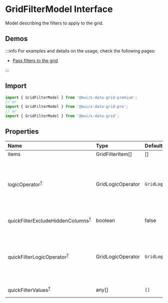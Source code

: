 # GridFilterModel Interface

<p class="description">Model describing the filters to apply to the grid.</p>

## Demos

:::info
For examples and details on the usage, check the following pages:

- [Pass filters to the grid](/x/react-data-grid/filtering/#pass-filters-to-the-data-grid)

:::

## Import

```js
import { GridFilterModel } from '@mui/x-data-grid-premium';
// or
import { GridFilterModel } from '@mui/x-data-grid-pro';
// or
import { GridFilterModel } from '@mui/x-data-grid';
```

## Properties

| Name                                                                                                              | Type                                             | Default                                                   | Description                                                                                                                                  |
| :---------------------------------------------------------------------------------------------------------------- | :----------------------------------------------- | :-------------------------------------------------------- | :------------------------------------------------------------------------------------------------------------------------------------------- |
| <span class="prop-name">items</span>                                                                              | <span class="prop-type">GridFilterItem[]</span>  | <span class="prop-default">[]</span>                      |                                                                                                                                              |
| <span class="prop-name optional">logicOperator<sup><abbr title="optional">?</abbr></sup></span>                   | <span class="prop-type">GridLogicOperator</span> | <span class="prop-default">`GridLogicOperator.Or`</span>  | - `GridLogicOperator.And`: the row must pass all the filter items.<br />- `GridLogicOperator.Or`: the row must pass at least on filter item. |
| <span class="prop-name optional">quickFilterExcludeHiddenColumns<sup><abbr title="optional">?</abbr></sup></span> | <span class="prop-type">boolean</span>           | <span class="prop-default">false</span>                   | If `true`, the quick filter will skip cell values from hidden columns.                                                                       |
| <span class="prop-name optional">quickFilterLogicOperator<sup><abbr title="optional">?</abbr></sup></span>        | <span class="prop-type">GridLogicOperator</span> | <span class="prop-default">`GridLogicOperator.And`</span> | - `GridLogicOperator.And`: the row must pass all the values.<br />- `GridLogicOperator.Or`: the row must pass at least one value.            |
| <span class="prop-name optional">quickFilterValues<sup><abbr title="optional">?</abbr></sup></span>               | <span class="prop-type">any[]</span>             | <span class="prop-default">`[]`</span>                    | values used to quick filter rows                                                                                                             |
